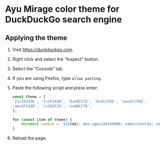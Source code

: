 # Ayu Mirage color theme for DuckDuckGo search engine

## Applying the theme 

1. Visit <https://duckduckgo.com>.
2. Right click and select the “Inspect” button.
3. Select the “Console” tab.
4. If you are using Firefox, type `allow pasting`.
5. Paste the following script and press enter:

	```js
	const theme = [
	'21=242936', '7=1F2430', '8=CBCCC6', '9=5CCFE6', 'aa=5CCfE6',
	'ae=1F2430', 'j=1A1F29', 'x=A6CC70',
	];
	
	for (const item of theme) {
		document.cookie = `${item}; max-age=126144000; samesite=lax; secure`;
	}
	```

6. Reload the page.
